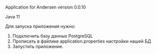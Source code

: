 Application for Andersen
version 0.0.10

Java 11


Для запуска приложения нужно:
1. Подключить базу данных PostgreSQL
2. Прописать в файлике application.properties настройки нашей БД
3. Запустить приложение.
